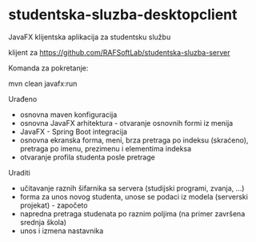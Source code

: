 # studentska-sluzba-desktopclient
JavaFX klijentska aplikacija za studentsku službu

klijent za https://github.com/RAFSoftLab/studentska-sluzba-server 

Komanda za pokretanje:

mvn clean javafx:run 


Urađeno

- osnovna maven konfiguracija
- osnovna JavaFX arhitektura - otvaranje osnovnih formi iz menija
- JavaFX - Spring Boot integracija
- osnovna ekranska forma, meni,  brza pretraga po indeksu (skraćeno), pretraga po imenu, prezimenu i elementima indeksa
- otvaranje profila studenta posle pretrage

Uraditi
- učitavanje raznih šifarnika sa servera (studijski programi, zvanja, ...)
- forma za unos novog studenta, unose se podaci iz modela (serverski projekat) - započeto
- napredna pretraga studenata po raznim poljima (na primer završena srednja škola)
- unos i izmena nastavnika



